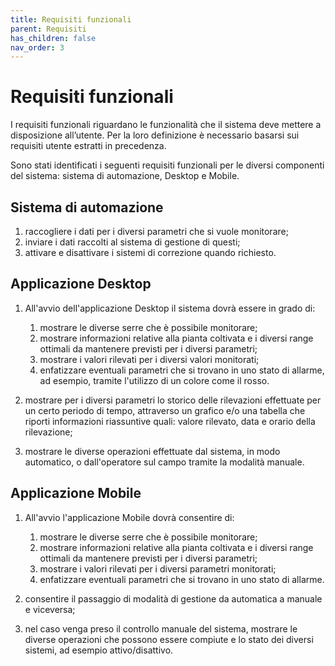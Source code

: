 ```yaml
---
title: Requisiti funzionali
parent: Requisiti
has_children: false
nav_order: 3
---
```


# Requisiti funzionali

I requisiti funzionali riguardano le funzionalità che il sistema deve mettere a disposizione all’utente. Per la loro definizione è necessario basarsi sui requisiti utente estratti in precedenza.

Sono stati identificati i seguenti requisiti funzionali per le diversi componenti del sistema: sistema di automazione, Desktop e Mobile.

## Sistema di automazione

1. raccogliere i dati per i diversi parametri che si vuole monitorare;
2. inviare i dati raccolti al sistema di gestione di questi;
3. attivare e disattivare i sistemi di correzione quando richiesto.


## Applicazione Desktop

1. All'avvio dell'applicazione Desktop il sistema dovrà essere in grado di:
    1. mostrare le diverse serre che è possibile monitorare;
    2. mostrare informazioni relative alla pianta coltivata e i diversi range ottimali da mantenere previsti per i diversi parametri;
    3. mostrare i valori rilevati per i diversi valori monitorati;
    4. enfatizzare eventuali parametri che si trovano in uno stato di allarme, ad esempio, tramite l'utilizzo di un colore come il rosso.

2. mostrare per i diversi parametri lo storico delle rilevazioni effettuate per un certo periodo di tempo, attraverso un grafico e/o una tabella che riporti informazioni riassuntive quali: valore rilevato, data e orario della rilevazione;
3. mostrare le diverse operazioni effettuate dal sistema, in modo automatico, o dall'operatore sul campo tramite la modalità manuale.

## Applicazione Mobile

1. All'avvio l'applicazione Mobile dovrà consentire di:
    1. mostrare le diverse serre che è possibile monitorare;
    2. mostrare informazioni relative alla pianta coltivata e i diversi range ottimali da mantenere previsti per i diversi parametri;
    3. mostrare i valori rilevati per i diversi parametri monitorati;
    4. enfatizzare eventuali parametri che si trovano in uno stato di allarme.
    
2. consentire il passaggio di modalità di gestione da automatica a manuale e viceversa;
3. nel caso venga preso il controllo manuale del sistema, mostrare le diverse operazioni che possono essere compiute e lo stato dei diversi sistemi, ad esempio attivo/disattivo.
